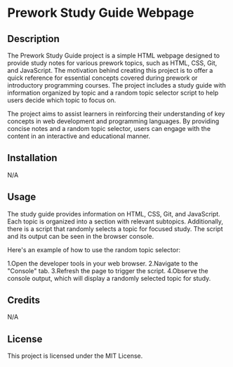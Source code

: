 # Prework Study Guide Webpage

## Description

The Prework Study Guide project is a simple HTML webpage designed to provide study notes for various prework topics, such as HTML, CSS, Git, and JavaScript. The motivation behind creating this project is to offer a quick reference for essential concepts covered during prework or introductory programming courses. The project includes a study guide with information organized by topic and a random topic selector script to help users decide which topic to focus on.

The project aims to assist learners in reinforcing their understanding of key concepts in web development and programming languages. By providing concise notes and a random topic selector, users can engage with the content in an interactive and educational manner.


## Installation

N/A

## Usage

The study guide provides information on HTML, CSS, Git, and JavaScript. Each topic is organized into a section with relevant subtopics. Additionally, there is a script that randomly selects a topic for focused study. The script and its output can be seen in the browser console.

Here's an example of how to use the random topic selector:

1.Open the developer tools in your web browser.
2.Navigate to the "Console" tab.
3.Refresh the page to trigger the script.
4.Observe the console output, which will display a randomly selected topic for study.

## Credits

N/A

## License

This project is licensed under the MIT License.